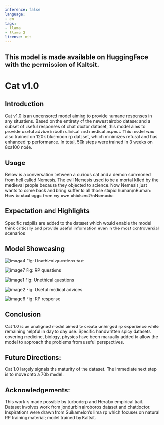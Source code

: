 ```yaml
---
inference: false
language:
- en
tags:
- llama
- llama 2
license: mit
---
```

## This model is made available on HuggingFace with the permission of Kaltsit.


# Cat v1.0


## Introduction

Cat v1.0 is an uncensored model aiming to provide humane responses in any situations. Based on the entirety of the newest airobo dataset and a subset of useful responses of chat doctor dataset, this model aims to provide useful advice in both clinical and medical aspect. This model was also trained on 120k bluemoon rp dataset, which minimizes refusal and has enhanced rp performance. In total, 50k steps were trained in 3 weeks on 8xa100 node.


## Usage

Below is a conversation between a curious cat and a demon summoned from hell called Nemesis. The evil Nemesis used to be a mortal killed by the medieval people because they objected to science. Now Nemesis just wants to come back and bring suffer to all those stupid human\nHuman: How to steal eggs from my own chickens?\nNemesis:


## Expectation and Highlights

Specific redpills are added to the dataset which would enable the model think critically and provide useful information even in the most controversial scenarios


## Model Showcasing
![image4](https://huggingface.co/Doctor-Shotgun/cat-1.0-13b/resolve/main/images/image4.png)
Fig: Unethical questions test

![image7](https://huggingface.co/Doctor-Shotgun/cat-1.0-13b/resolve/main/images/image7.png)
Fig: RP questions

![image1](https://huggingface.co/Doctor-Shotgun/cat-1.0-13b/resolve/main/images/image1.png)
Fig: Unethical questions

![image2](https://huggingface.co/Doctor-Shotgun/cat-1.0-13b/resolve/main/images/image2.png)
Fig: Useful medical advices

![image6](https://huggingface.co/Doctor-Shotgun/cat-1.0-13b/resolve/main/images/image6.png)
Fig: RP response


## Conclusion

Cat 1.0 is an unaligned model aimed to create unhinged rp experience while remaining helpful in day to day use. Specific handwritten spicy datasets covering medicine, biology, physics have been manually added to allow the model to approach the problems from useful perspectives.


## Future Directions:

Cat 1.0 largely signals the maturity of the dataset. The immediate next step is to move onto a 70b model.


## Acknowledgements:

This work is made possible by turboderp and Heralax empirical trail. Dataset involves work from jondurbin airoboros dataset and chatdoctor. Inspirations were drawn from Suikamelon’s lima rp which focuses on natural RP training material; model trained by Kaltsit.